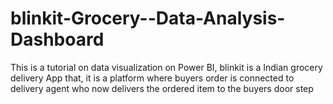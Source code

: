 # blinkit-Grocery--Data-Analysis-Dashboard
This is a tutorial on data visualization on Power BI, blinkit is a Indian grocery delivery App that, it is a platform where buyers order is connected to delivery agent who now delivers the ordered item to the buyers door step

